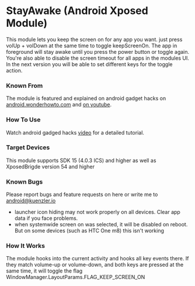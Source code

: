 # StayAwake (Android Xposed Module)
This module lets you keep the screen on for any app you want. just press volUp + volDown at the same time to toggle keepScreenOn. The app in foreground will stay awake until you press the power button or toggle again. You're also able to disable the screen timeout for all apps in the modules UI. 
In the next version you will be able to set different keys for the toggle action.

### Known From

The module is featured and explained on android gadget hacks on [android.wonderhowto.com](http://android.wonderhowto.com/how-to/keep-your-androids-screen-from-turning-off-automatically-per-app-basis-0171931/) and [on youtube](https://www.youtube.com/watch?v=Z4Lb4U64KTQ).

### How To Use

Watch android gadged hacks [video](https://www.youtube.com/watch?v=Z4Lb4U64KTQ) for a detailed tutorial.

### Target Devices

This module supports SDK 15 (4.0.3 ICS) and higher as well as XposedBrigde version 54 and higher


### Known Bugs
Please report bugs and feature requests on here or write me to android@kuenzler.io

 -  launcher icon hiding may not work properly on all devices. Clear app data if you face problems. 
 -  when systemwide screen on was selected, it will be disabled on reboot. But on some devices (such as HTC One m8) this isn't working

### How It Works

The module hooks into the current activity and hooks all key events there. If they match volume-up or volume-down, and both keys are pressed at the same time, it will toggle the flag WindowManager.LayoutParams.FLAG_KEEP_SCREEN_ON


